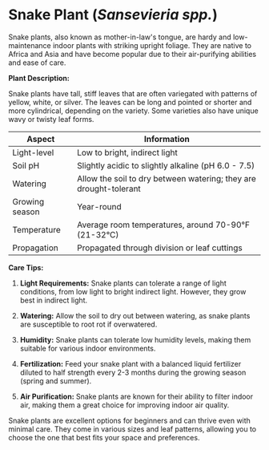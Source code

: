 # **Snake Plant** (_Sansevieria spp._)

Snake plants, also known as mother-in-law's tongue, are hardy and low-maintenance indoor plants with striking upright foliage. They are native to Africa and Asia and have become popular due to their air-purifying abilities and ease of care.

**Plant Description:**

Snake plants have tall, stiff leaves that are often variegated with patterns of yellow, white, or silver. The leaves can be long and pointed or shorter and more cylindrical, depending on the variety. Some varieties also have unique wavy or twisty leaf forms.

| Aspect         | Information                                                       |
| -------------- | ----------------------------------------------------------------- |
| Light-level    | Low to bright, indirect light                                     |
| Soil pH        | Slightly acidic to slightly alkaline (pH 6.0 - 7.5)               |
| Watering       | Allow the soil to dry between watering; they are drought-tolerant |
| Growing season | Year-round                                                        |
| Temperature    | Average room temperatures, around 70-90°F (21-32°C)               |
| Propagation    | Propagated through division or leaf cuttings                      |

**Care Tips:**

1. **Light Requirements:** Snake plants can tolerate a range of light conditions, from low light to bright indirect light. However, they grow best in indirect light.

2. **Watering:** Allow the soil to dry out between watering, as snake plants are susceptible to root rot if overwatered.

3. **Humidity:** Snake plants can tolerate low humidity levels, making them suitable for various indoor environments.

4. **Fertilization:** Feed your snake plant with a balanced liquid fertilizer diluted to half strength every 2-3 months during the growing season (spring and summer).

5. **Air Purification:** Snake plants are known for their ability to filter indoor air, making them a great choice for improving indoor air quality.

Snake plants are excellent options for beginners and can thrive even with minimal care. They come in various sizes and leaf patterns, allowing you to choose the one that best fits your space and preferences.
